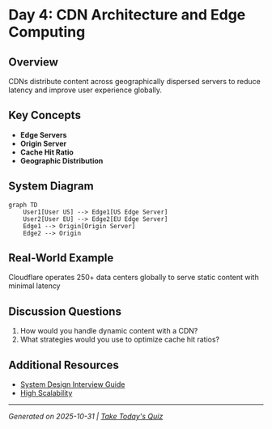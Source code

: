 # Day 4: CDN Architecture and Edge Computing

## Overview
CDNs distribute content across geographically dispersed servers to reduce latency and improve user experience globally.

## Key Concepts
- **Edge Servers**
- **Origin Server**
- **Cache Hit Ratio**
- **Geographic Distribution**

## System Diagram
```mermaid
graph TD
    User1[User US] --> Edge1[US Edge Server]
    User2[User EU] --> Edge2[EU Edge Server]
    Edge1 --> Origin[Origin Server]
    Edge2 --> Origin
```

## Real-World Example
Cloudflare operates 250+ data centers globally to serve static content with minimal latency

## Discussion Questions
1. How would you handle dynamic content with a CDN?
2. What strategies would you use to optimize cache hit ratios?

## Additional Resources
- [System Design Interview Guide](https://github.com/donnemartin/system-design-primer)
- [High Scalability](http://highscalability.com/)

---
*Generated on 2025-10-31 | [Take Today's Quiz](../docs/quiz-2025-10-31.html)*
